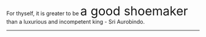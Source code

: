 For thyself, it is greater to be <font size="6">a good shoemaker</font> than a luxurious and incompetent king - Sri Aurobindo.

<hr>
